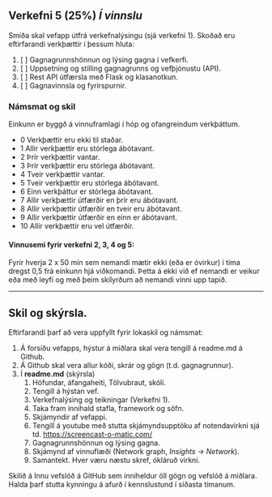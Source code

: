 ## Verkefni 5 (25%) _Í vinnslu_

Smíða skal vefapp útfrá verkefnalýsingu (sjá verkefni 1). Skoðað eru eftirfarandi verkþættir í þessum hluta:

1. [ ] Gagnagrunnshönnun og lýsing gagna í vefkerfi.
1. [ ] Uppsetning og stilling gagnagrunns og vefþjónustu (API).
1. [ ] Rest API útfærsla með Flask og klasanotkun.
1. [ ] Gagnavinnsla og fyrirspurnir. 

### Námsmat og skil
Einkunn er byggð á vinnuframlagi í hóp og ofangreindum verkþáttum.

- 0	 Verkþættir eru ekki til staðar.
- 1  Allir verkþættir eru stórlega ábótavant.
- 2  Þrír verkþættir vantar.
- 3  Þrír verkþættir eru stórlega ábótavant.
- 4  Tveir verkþættir vantar.
- 5	 Tveir verkþættir eru stórlega ábótavant.
- 6	 Einn verkþáttur er stórlega ábótavant.
- 7  Allir verkþættir útfærðir en þrír eru ábótavant.
- 8	 Allir verkþættir útfærðir en tveir eru ábótavant.
- 9	 Allir verkþættir útfærðir en einn er ábótavant.
- 10 Allir verkþættir eru vel útfærðir.


#### Vinnusemi fyrir verkefni 2, 3, 4 og 5:
Fyrir hverja 2 x 50 mín sem nemandi mætir ekki (eða er óvirkur) í tíma dregst 0,5 frá einkunn hjá viðkomandi. Þetta á ekki við ef nemandi er veikur eða með leyfi og með þeim skilyrðum að nemandi vinni upp tapið.


---

## Skil og skýrsla.

Eftirfarandi þarf að vera uppfyllt fyrir lokaskil og námsmat:

1.	Á forsíðu vefapps, hýstur á miðlara skal vera tengill á readme.md á Github.
2.	Á Github skal vera allur kóði, skrár og gögn (t.d. gagnagrunnur). 
3.	Í **readme.md** (skýrsla)
    1.	Höfundar, áfangaheiti, Tölvubraut, skóli.
    1.  Tengill á hýstan vef.
    1.	Verkefnalýsing og teikningar (Verkefni 1).
    1.	Taka fram innihald stafla, framework og söfn. 
    1.	Skjámyndir af vefappi.
    1.	Tengill á youtube með stutta skjámyndsupptöku af notendavirkni sjá td. https://screencast-o-matic.com/ 
    1.	Gagnagrunnshönnun og lýsing gagna. 
    1.	Skjámynd af vinnuflæði (Network graph, _Insights -> Network_). 
    1.	Samantekt. Hver væru næstu skref, ókláruð virkni.

Skilið á Innu vefslóð á GitHub sem inniheldur öll gögn og vefslóð á miðlara. <br>
Halda þarf stutta kynningu á afurð í kennslustund í síðasta tímanum.

